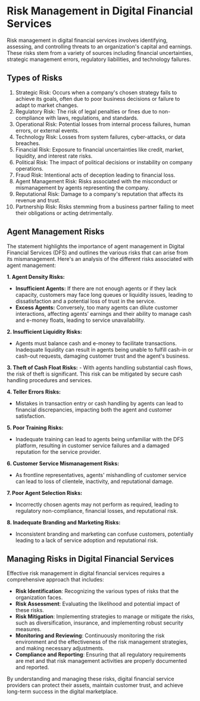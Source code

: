 # Risk Management in Digital Financial Services

Risk management in digital financial services involves identifying, assessing, and controlling threats to an organization's capital and earnings. These risks stem from a variety of sources including financial uncertainties, strategic management errors, regulatory liabilities, and technology failures.

## Types of Risks

1. Strategic Risk: Occurs when a company's chosen strategy fails to achieve its goals, often due to poor business decisions or failure to adapt to market changes.
2. Regulatory Risk: The risk of legal penalties or fines due to non-compliance with laws, regulations, and standards.
3. Operational Risk: Potential losses from internal process failures, human errors, or external events.
4. Technology Risk: Losses from system failures, cyber-attacks, or data breaches.
5. Financial Risk: Exposure to financial uncertainties like credit, market, liquidity, and interest rate risks.
6. Political Risk: The impact of political decisions or instability on company operations.
7. Fraud Risk: Intentional acts of deception leading to financial loss.
8. Agent Management Risk: Risks associated with the misconduct or mismanagement by agents representing the company.
9. Reputational Risk: Damage to a company's reputation that affects its revenue and trust.
10. Partnership Risk: Risks stemming from a business partner failing to meet their obligations or acting detrimentally.



## Agent Management Risks

The statement highlights the importance of agent management in Digital Financial Services (DFS) and outlines the various risks that can arise from its mismanagement. Here's an analysis of the different risks associated with agent management:

**1. Agent Density Risks:**
   * **Insufficient Agents:** If there are not enough agents or if they lack capacity, customers may face long queues or liquidity issues, leading to dissatisfaction and a potential loss of trust in the service.
   * **Excess Agents:** Conversely, too many agents can dilute customer interactions, affecting agents’ earnings and their ability to manage cash and e-money floats, leading to service unavailability.

**2. Insufficient Liquidity Risks:**
   * Agents must balance cash and e-money to facilitate transactions. Inadequate liquidity can result in agents being unable to fulfill cash-in or cash-out requests, damaging customer trust and the agent's business.

**3. Theft of Cash Float Risks:**
    - With agents handling substantial cash flows, the risk of theft is significant. This risk can be mitigated by secure cash handling procedures and services.

**4. Teller Errors Risks:**
   * Mistakes in transaction entry or cash handling by agents can lead to financial discrepancies, impacting both the agent and customer satisfaction.

**5. Poor Training Risks:**
   * Inadequate training can lead to agents being unfamiliar with the DFS platform, resulting in customer service failures and a damaged reputation for the service provider.

**6. Customer Service Mismanagement Risks:**
   * As frontline representatives, agents' mishandling of customer service can lead to loss of clientele, inactivity, and reputational damage.

**7. Poor Agent Selection Risks:**
   * Incorrectly chosen agents may not perform as required, leading to regulatory non-compliance, financial losses, and reputational risk.

**8. Inadequate Branding and Marketing Risks:**
   * Inconsistent branding and marketing can confuse customers, potentially leading to a lack of service adoption and reputational risk.


## Managing Risks in Digital Financial Services

Effective risk management in digital financial services requires a comprehensive approach that includes:

- **Risk Identification**: Recognizing the various types of risks that the organization faces.
- **Risk Assessment**: Evaluating the likelihood and potential impact of these risks.
- **Risk Mitigation**: Implementing strategies to manage or mitigate the risks, such as diversification, insurance, and implementing robust security measures.
- **Monitoring and Reviewing**: Continuously monitoring the risk environment and the effectiveness of the risk management strategies, and making necessary adjustments.
- **Compliance and Reporting**: Ensuring that all regulatory requirements are met and that risk management activities are properly documented and reported.

By understanding and managing these risks, digital financial service providers can protect their assets, maintain customer trust, and achieve long-term success in the digital marketplace.
